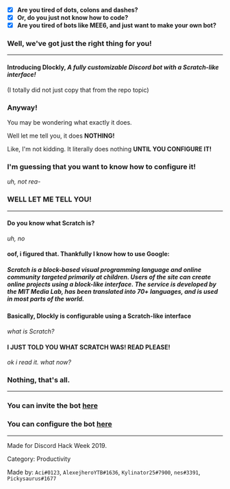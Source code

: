 - [x] **Are you tired of dots, colons and dashes?**
- [x] **Or, do you just not know how to code?**
- [x] **Are you tired of bots like MEE6, and just want to make your own bot?**

### Well, we've got just the right thing for you!

---

#### Introducing Dlockly, _A fully customizable Discord bot with a Scratch-like interface!_
(I totally did not just copy that from the repo topic)

### Anyway!

You may be wondering what exactly it does.

Well let me tell you, it does **NOTHING!**

Like, I'm not kidding. It literally does nothing **UNTIL YOU CONFIGURE IT!**

### I'm guessing that you want to know how to configure it!

_uh, not rea-_

### WELL LET ME TELL YOU!

---

#### Do you know what Scratch is?

_uh, no_

#### oof, i figured that. Thankfully I know how to use Google:

##### _Scratch is a block-based visual programming language and online community targeted primarily at children. Users of the site can create online projects using a block-like interface. The service is developed by the MIT Media Lab, has been translated into 70+ languages, and is used in most parts of the world._

#### Basically, Dlockly is configurable using a Scratch-like interface

_what is Scratch?_

#### I JUST TOLD YOU WHAT SCRATCH WAS! READ PLEASE!

_ok i read it. what now?_

### Nothing, that's all.

---

### You can invite the bot [here](https://discordapp.com/oauth2/authorize?client_id=591694201230721043&scope=bot&permissions=8)
### You can configure the bot [here](https://dlockly.glitch.me)

---

Made for Discord Hack Week 2019.

Category: Productivity

Made by: `Aci#0123`, `AlexejheroYTB#1636`, `Kylinator25#7900`, `nes#3391`, `Pickysaurus#1677`
